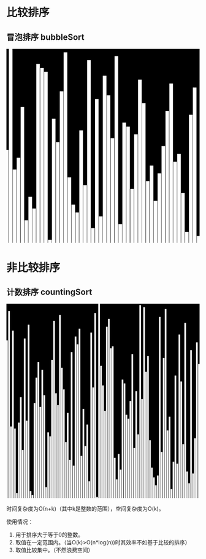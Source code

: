 # 比较排序

## 冒泡排序 bubbleSort

![bubbleSort](bubbleSort.gif)

# 非比较排序

## 计数排序 countingSort

![countingSort](countingSort.gif)

时间复杂度为Ο(n+k)（其中k是整数的范围），空间复杂度为O(k)。

使用情况：

1. 用于排序大于等于0的整数。
2. 取值在一定范围内。（当O(k)>O(n*log(n))时其效率不如基于比较的排序）
3. 取值比较集中。（不然浪费空间）

